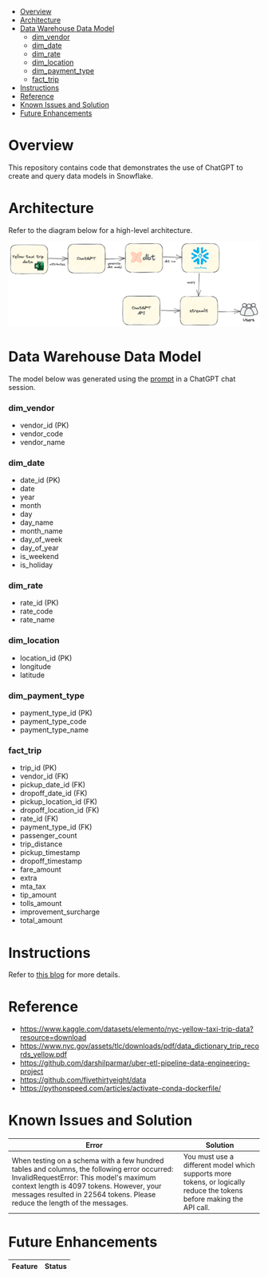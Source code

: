 - [Overview](#overview)
- [Architecture](#architecture)
- [Data Warehouse Data Model](#data-warehouse-data-model)
    - [dim\_vendor](#dim_vendor)
    - [dim\_date](#dim_date)
    - [dim\_rate](#dim_rate)
    - [dim\_location](#dim_location)
    - [dim\_payment\_type](#dim_payment_type)
    - [fact\_trip](#fact_trip)
- [Instructions](#instructions)
- [Reference](#reference)
- [Known Issues and Solution](#known-issues-and-solution)
- [Future Enhancements](#future-enhancements)
  
# Overview
This repository contains code that demonstrates the use of ChatGPT to create and query data models in Snowflake.

# Architecture
Refer to the diagram below for a high-level architecture.

<p align="center">
  <img src="./img/Overview.png" alt="Overview" width="738">
</p>

# Data Warehouse Data Model
The model below was generated using the [prompt](./prompts/01_generate_data_model.txt) in a ChatGPT chat session.

### dim_vendor
- vendor_id (PK)
- vendor_code
- vendor_name

### dim_date
- date_id (PK)
- date
- year
- month
- day
- day_name
- month_name
- day_of_week
- day_of_year
- is_weekend
- is_holiday

### dim_rate
- rate_id (PK)
- rate_code
- rate_name

### dim_location
- location_id (PK)
- longitude
- latitude

### dim_payment_type
- payment_type_id (PK)
- payment_type_code
- payment_type_name

### fact_trip
- trip_id (PK)
- vendor_id (FK)
- pickup_date_id (FK)
- dropoff_date_id (FK)
- pickup_location_id (FK)
- dropoff_location_id (FK)
- rate_id (FK)
- payment_type_id (FK)
- passenger_count
- trip_distance
- pickup_timestamp
- dropoff_timestamp
- fare_amount
- extra
- mta_tax
- tip_amount
- tolls_amount
- improvement_surcharge
- total_amount

# Instructions
Refer to [this blog](https://www.entechlog.com/blog/data/chat-with-data-in-snowflake-using-chatgpt-dbt-and-streamlit/) for more details.

# Reference 
- https://www.kaggle.com/datasets/elemento/nyc-yellow-taxi-trip-data?resource=download
- https://www.nyc.gov/assets/tlc/downloads/pdf/data_dictionary_trip_records_yellow.pdf
- https://github.com/darshilparmar/uber-etl-pipeline-data-engineering-project
- https://github.com/fivethirtyeight/data
- https://pythonspeed.com/articles/activate-conda-dockerfile/
  
# Known Issues and Solution

| Error                                                                                                                                                                                                                                                             | Solution                                                                                                              |
| ----------------------------------------------------------------------------------------------------------------------------------------------------------------------------------------------------------------------------------------------------------------- | --------------------------------------------------------------------------------------------------------------------- |
| When testing on a schema with a few hundred tables and columns, the following error occurred: InvalidRequestError: This model's maximum context length is 4097 tokens. However, your messages resulted in 22564 tokens. Please reduce the length of the messages. | You must use a different model which supports more tokens, or logically reduce the tokens before making the API call. |


# Future Enhancements

| Feature | Status |
| ------- | ------ |
